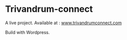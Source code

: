 # Trivandrum-connect
A live project. Available at : www.trivandrumconnect.com

Build with Wordpress.
